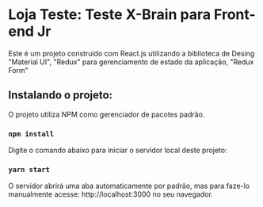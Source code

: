 # Loja Teste: Teste X-Brain para Front-end Jr

Este é um projeto construído com React.js utilizando a biblioteca de Desing "Material UI", "Redux" para gerenciamento de estado da aplicação, "Redux Form"

## Instalando o projeto:

O projeto utiliza NPM como gerenciador de pacotes padrão.

### `npm install`

Digite o comando abaixo para iniciar o servidor local deste projeto:

### `yarn start`

O servidor abrirá uma aba automaticamente por padrão, mas para faze-lo manualmente acesse: http://localhost:3000 no seu navegador.